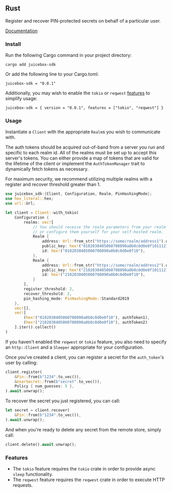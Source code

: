## Rust

Register and recover PIN-protected secrets on behalf of a particular user.

[Documentation](https://docs.juicebox.xyz/rust/juicebox_sdk/)

### Install

Run the following Cargo command in your project directory:

```
cargo add juicebox-sdk
```

Or add the following line to your Cargo.toml:

```
juicebox-sdk = "0.0.1"
```

Additionally, you may wish to enable the `tokio` or `reqwest` [features](#features) to simplify usage:

```
juicebox-sdk = { version = "0.0.1", features = ["tokio", "reqwest"] }
```

### Usage

Instantiate a `Client` with the appropriate `Realm`s you wish to communicate with.

The auth tokens should be acquired out-of-band from a server you run and specific to each realm id. All of the realms must be set up to accept this server's tokens. You can either provide a map of tokens that are valid for the lifetime of the client or implement the `AuthTokenManager` trait to dynamically fetch tokens as necessary.

For maximum security, we recommend utilizing multiple realms with a register and recover threshold greater than 1.

```rust
use juicebox_sdk:{Client, Configuration, Realm, PinHashingMode};
use hex_literal::hex;
use url::Url;

let client = Client::with_tokio(
    Configuration {
        realms: vec![
            // You should receive the realm parameters from your realm provider,
            // or configure them yourself for your self-hosted realm.
            Realm {
                address: Url::from_str("https://some/realm/address1").unwrap(),
                public_key: hex!("0102030405060708090a0b0c0d0e0f101112131415161718191a1b1c1d1e1f20"),
                id: hex!("0102030405060708090a0b0c0d0e0f10"),
            },
            Realm {
                address: Url::from_str("https://some/realm/address2").unwrap(),
                public_key: hex!("2102030405060708090a0b0c0d0e0f101112131415161718191a1b1c1d1e1f20"),
                id: hex!("2102030405060708090a0b0c0d0e0f10"),
            }
        ],
        register_threshold: 2,
        recover_threshold: 2,
        pin_hashing_mode: PinHashingMode::Standard2019
    },
    vec![],
    vec![
        (hex!("0102030405060708090a0b0c0d0e0f10"), authToken1),
        (hex!("2102030405060708090a0b0c0d0e0f10"), authToken2)
    ].iter().collect()
)
```

If you haven't enabled the `reqwest` or `tokio` feature, you also need to specify an `http::Client` and a `Sleeper` appropriate for your configuration.

Once you've created a client, you can register a secret for the `auth_token`'s user by calling:

```rust
client.register(
    &Pin::from(b"1234".to_vec()),
    &UserSecret::from(b"secret".to_vec()),
    Policy { num_guesses: 5 },
).await.unwrap();
```

To recover the secret you just registered, you can call:

```rust
let secret = client.recover(
    &Pin::from(b"1234".to_vec()),
).await.unwrap();
```

And when you're ready to delete any secret from the remote store, simply call:

```rust
client.delete().await.unwrap();
```

### Features
* The `tokio` feature requires the `tokio` crate in order to provide async `sleep` functionality.
* The `reqwest` feature requires the `reqwest` crate in order to execute HTTP requests.
